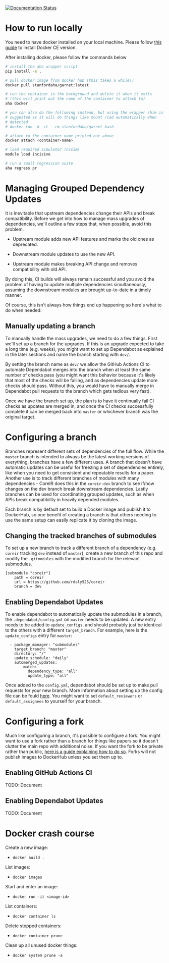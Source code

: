 [![Documentation Status](https://readthedocs.org/projects/aha/badge/?version=latest)](https://aha.readthedocs.io/en/latest/?badge=latest)

# How to run locally
You need to have docker installed on your local machine. Please follow
[this guide](https://docs.docker.com/install/) to install Docker CE version.

After installing docker, please follow the commands below
```Bash
# install the aha wrapper script
pip install -e .

# pull docker image from docker hub (this takes a while!)
docker pull stanfordaha/garnet:latest

# run the container in the background and delete it when it exits
# (this will print out the name of the container to attach to)
aha docker

# you can also do the following instead, but using the wrapper shim is
# suggested as it will do things like mount /cad automatically when 
# detected
# docker run -d -it --rm stanfordaha/garnet bash

# attach to the container name printed out above
docker attach <container-name>

# load required simulator (ncsim)
module load incisive

# run a small regression suite
aha regress pr
```

# Managing Grouped Dependency Updates

It is inevitable that upstream dependencies change their APIs and
break compatibility. Before we get into how to manage mass upgrades of
dependencies, we'll outline a few steps that, when possible, avoid
this problem.

- Upstream module adds new API features and marks the old ones as
  deprecated.

- Downstream module updates to use the new API.

- Upstream module makes breaking API change and removes compatibility
  with old API.

By doing this, CI builds will always remain successful and you avoid
the problem of having to update multiple dependencies simultaneously,
assuming the downstream modules are brought up-to-date in a timely
manner.

Of course, this isn't always how things end up happening so here's
what to do when needed:

## Manually updating a branch

To manually handle the mass upgrades, we need to do a few
things. First we'll set up a branch for the upgrades. If this is an
upgrade expected to take a long time (e.g. weeks), you might want to
set up Dependabot as explained in the later sections and name the
branch starting with `dev/`.

By setting the branch name as `dev/` we allow the GitHub Actions CI to
automate Dependabot merges into the branch when at least the same
number of checks pass (you might want this behavior because it's
likely that most of the checks will be failing, and as dependencies
update more checks should pass. Without this, you would have to
manually merge in Dependabot pull requests to the branch which gets
tedious very fast).

Once we have the branch set up, the plan is to have it continually
fail CI checks as updates are merged in, and once the CI checks
successfully complete it can be merged back into `master` or whichever
branch was the original target.

# Configuring a branch

Branches represent different sets of dependencies of the full
flow. While the `master` branch is intended to always be the latest
working versions of everything, branches have a few different uses. A
branch that doesn't have automatic updates can be useful for freezing
a set of dependencies entirely, like when you need to get consistent
and repeatable results for a paper. Another use is to track different
branches of modules with many dependencies - CoreIR does this in the
`coreir-dev` branch to see if/how changes on the dev branch break
downstream dependencies. Lastly branches can be used for coordinating
grouped updates, such as when APIs break compatibility in heavily
depended modules.

Each branch is by default set to build a Docker image and publish it
to DockerHub, so one benefit of creating a branch is that others
needing to use the same setup can easily replicate it by cloning the
image.

## Changing the tracked branches of submodules

To set up a new branch to track a different branch of a dependency
(e.g. `coreir` tracking `dev` instead of `master`), create a new
branch of this repo and modify the `.gitmodules` with the modified
branch for the relevant submodules.

```
[submodule "coreir"]
    path = coreir
    url = https://github.com/rdaly525/coreir
    branch = dev
```

## Enabling Dependabot Updates

To enable dependabot to automatically update the submodules in a
branch, the `.dependabot/config.yml` on `master` needs to be
updated. A new entry needs to be added to `update_configs`, and should
probably just be identical to the others with a different
`target_branch`. For example, here is the `update_configs` entry for
`master`:

```
  - package_manager: "submodules"
    target_branch: "master"
    directory: "/"
    update_schedule: "daily"
    automerged_updates:
      - match:
          dependency_type: "all"
          update_type: "all"
```

Once added to the `config.yml`, dependabot should be set up to make
pull requests for your new branch. More information about setting up
the config file can be fould
[here](https://dependabot.com/docs/config-file/). You might want to
set `default_reviewers` or `default_assignees` to yourself for your
branch.

# Configuring a fork

Much like configuring a branch, it's possible to configure a fork. You
might want to use a fork rather than a branch for things like papers
so it doesn't clutter the main repo with additional noise. If you want
the fork to be private rather than public, [here is a guide explaining
how to do
so](https://gist.github.com/0xjac/85097472043b697ab57ba1b1c7530274). Forks
will not publish images to DockerHub unless you set them up to.

## Enabling GitHub Actions CI
TODO: Document

## Enabling Dependabot Updates
TODO: Document

# Docker crash course

Create a new image:
- `docker build .`

List images:
- `docker images`

Start and enter an image:
- `docker run -it <image-id>`

List containers:
- `docker container ls`

Delete stopped containers:
- `docker container prune`

Clean up all unused docker things:
- `docker system prune -a`

